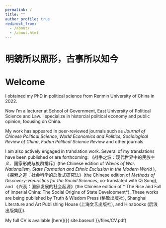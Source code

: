 ```yaml
---
permalink: /
title: ""
author_profile: true
redirect_from: 
  - /about/
  - /about.html
---
```


# 明鏡所以照形，古事所以知今
# Welcome

I obtained my PhD in political science from Renmin University of China in 2022.

Now I’m a lecturer at School of Government, East University of Political Science and Law. I specialize in historcial political economy and public opinion, focusing on China. 

My work has appeared in peer-reviewed journals such as *Journal of Chinese Political Science*, *World Economics and Politics*, *Sociological Review of China*, *Fudan Political Science Review* and other journals.

I am also actively engaged in translation work. Several of my translations have been published or are forthcoming: 《战争之波：现代世界中的民族主义、国家形成与族群排斥》(the Chinese edition of *Waves of War: Nationalism, State Formation and Ethnic Exclusion in the Modern World* ), 《探索之道：社会科学的启发式研究法》(the Chinese edition of *Methods of Discovery: Heuristics for the Social Sciences*, co-translated with Qi Song), and 《兴衰：国家发展的社会起源》(the Chinese edition of * The Rise and Fall of Imperial China: The Social Origins of State Development*). These works are being published by Truth & Wisdom Press (格致出版社), Shanghai Literature and Art Publishing House (上海文艺出版社), and Hinabooks (后浪出版集团).

My full CV is available [here]({{ site.baseurl }}/files/CV.pdf)
